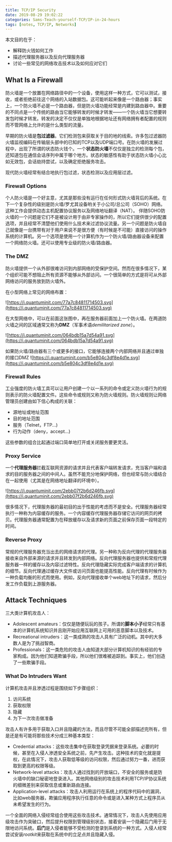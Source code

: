 ```yaml
---
title: TCP/IP Security
date: 2019-08-29 19:02:22
categories: Sams-Teach-yourself-TCP/IP-in-24-hours
tags: [notes, TCP/IP, Networks]
---
```


本文目的在于：

- 解释防火钱如何工作
- 描述代理服务器以及反向代理服务器
- 讨论一些常见的网络攻击技术以及如何应对它们

## What Is a Firewall

防火墙是一个放置在网络路径中的一个设备，使用这样一种方式，它可以测试，接收，或者拒绝前往这个网络的入站数据包。这可能听起来像是一个路由器；事实上，一个防火墙不必是一个路由器，但是防火墙功能经常是内建到路由器中。重要的不同点是一个传统的路由当它能够转发的时候才转发——一个防火墙当它想要转发包时候才转发。转发的决定不仅仅是单独地根据地址还有网络拥有者配置的规则而不管网络上允许的是什么类型的流量。

早期的防火墙是**包过滤器**。它们检测包来获取关于目的地的线索。许多包过滤器防火墙监视编码在传输层头部中的已知的TCP以及UDP端口号。在防火墙的发展过程中，出现了所谓的状态防火钱个。一个**状态防火墙**不仅仅是独立的检测每个包，还知道包在通信会话序列中属于哪个地方。状态的敏感性有助于状态防火墙小心比如无效包，会话劫持尝试，以及确定拒绝服务攻击。

现代防火墙经常有结合地执行包过滤，状态检测以及应用层过滤。

### Firewall Options

个人防火墙是一个好主意，尤其是那些没有运行在任何形式防火墙背后的系统。在下一个复杂性的级别是防火墙/罗尤其设备哟关于小公司/总公司（SOHO）网络。这种工作会提供动态主机配置协议服务以及网络地址翻译（NAT）。
伴随SOHO防火墙的一个问题是它们不是被设计用于由非专家操作的，所以它们提供很少的配置选项，并且经常不清楚他们使用什么技术来过滤协议流量。另一个问题是防火墙自己就像是一台携带有对于用户来说不是很方便（有时候是不可能）直接访问的操作系统的计算机。另一个选项是使用一个计算机作为一个防火墙/路由器设备来配置一个网络防火墙。还可以使用专业级的防火墙/路由器。

### The DMZ

防火墙提供一个从外部很难访问到内部网络的受保护空间。然而在很多情况下，某个组织可能不想阻止所有资源不能够从外部访问。一个很简单的方式是将可从外部网络访问的服务放到防火墙外。

在小型网络上常见的网络布置：

![https://i.quantuminit.com/77a7c84811714503.svg](https://i.quantuminit.com/77a7c84811714503.svg)

在大型网络中，可以在前面这张图中，再在服务器前面加上一个防火墙。在两道防火墙之间的区域通常又称为**DMZ**（军事术语*demilitarized zone*）。

![https://i.quantuminit.com/064bdb15a7d54a91.svg](https://i.quantuminit.com/064bdb15a7d54a91.svg)

如果防火墙/路由器有三个或更多的接口，它能够连接两个内部网络并且通过单独的接口DMZ
![https://i.quantuminit.com/b5e804c3df8e4d1e.svg](https://i.quantuminit.com/b5e804c3df8e4d1e.svg)

### Firewall Rules

工业强度的防火墙工具可以让用户创建一个以一系列的命令或定义防火墙行为的规则表示的防火墙配置文件。这些命令或规则又称为防火墙规则。防火墙规则让网络管理员创建由如下信心构成的关联：

- 源地址或地址范围
- 目的地址范围
- 服务（Telnet，FTP...)
- 行为动作（deny，accept...)

这些参数的组合比起通过端口简单地打开或关闭服务要更灵活。

### Proxy Service

一个**代理服务器**拦截互联网资源的请求并且代表客户端转发请求，充当客户端和请求的目的服务器之间的中间人。虽然不能充分地保护网络，但也经常与防火墙结合在一起使用（尤其是在网络地址翻译的环境中）。

![https://i.quantuminit.com/2ebb07f2b6d246fb.svg](https://i.quantuminit.com/2ebb07f2b6d246fb.svg)

很多情况下，代理服务器的最初目的出于性能的考虑而不是安全。代理服务器经常执行一种称为内容缓存的服务。一个内容缓存代理服务器存储它访问的网页的拷贝。代理服务器通常配置为在释放缓存以及请求新的页面之前保存页面一段特定的时间。

### Reverse Proxy

常规的代理服务器充当出去的网络请求的代理。另一种称为反向代理的代理服务器接收来自外部来源的请求并且转发到内部网络。反向代理服务器也提供和常规代理服务器一样的缓存以及内容过滤特性。反向代理隐藏实际完成客户端请求的计算机的细节。反向代理通过缓存大文件或访问页面也能提高性能。反向代理有时候作为一种负载均衡的形式而使用。例如，反向代理接收单个web地址下的请求，然后分发工作负载到上游服务器。

## Attack Techniques

三大类计算机攻击人：

- Adolescent amateurs：仅仅是随便玩玩的孩子。所谓的**脚本小子**经常只有基本的计算机系统知识并且刚开始应用互联网上可用的恶意脚本以及技术。
- Recreational intruders：这一类成熟的攻击人具有广泛的动机。其中的大多数人是为了挑战智商。
- Professionals：这一类危险的攻击人由知道大部分计算机知识的有经验的专家构成。因为他们知道欺骗手段，所以他们很难被追踪到。事实上，他们创造了一些欺骗手段。

### What Do Intruders Want

计算机攻击并且渗透过程是围绕如下步骤组织：

1. 访问系统
2. 获取权限
3. 隐藏
4. 为下一次攻击做准备

攻击人有许多用于获取入口并且隐藏的方法，而且尽管不可能全部描述完所有，但是还是有可能将那些技术分成三种基本类型：

- Credential attacks：这些攻击集中在获取登录凭据来登录系统。必要的时候，甚至在入侵人渗透安全系统之前，先产生攻击。这种技术的变化就是提权，在此情况下，攻击人获取低等级的访问权限，然后通过努力一番，进而获取到更高的权限等级。
- Network-level attacks：攻击人通过找到的开放端口，不安全的服务或是防火墙中的缺口秘密地登录进入。其他网络级别的攻击技术利用TCP/IP协议系统的细微差别来获取信息或重新路由连接。
- Application-level attacks：攻击人利用运行在系统上的程序代码中的漏洞，比如web服务器，欺骗应用程序执行任意的命令或是进入某种方式上程序员从未希望发生的行为。

一个全面的网络入侵经常组合使用这些攻击技术。通常情况下，攻击人先使用应用级攻击作为突破口，然后提升权限到管理级别状态，接着安装一个隐藏后门用于无限地访问系统。**后门**是入侵者能够不受检测的登录到系统的一种方式。入侵人经常尝试安装*rootkit*来获取在系统中的立足点并且隐藏入侵。
